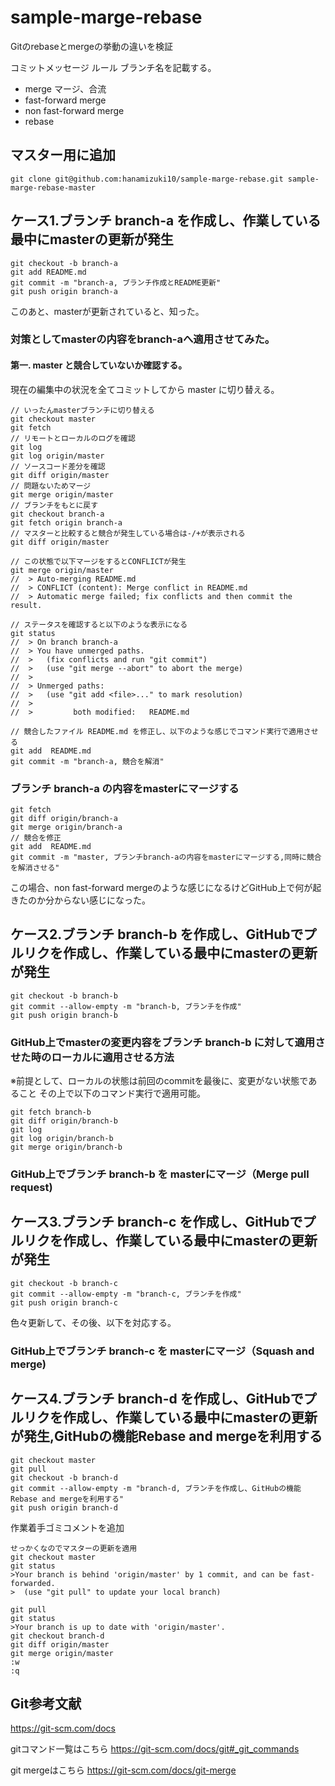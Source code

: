 # sample-marge-rebase
Gitのrebaseとmergeの挙動の違いを検証

コミットメッセージ ルール
ブランチ名を記載する。

 - merge
 マージ、合流
 - fast-forward merge
 - non fast-forward merge
 - rebase

## マスター用に追加
```
git clone git@github.com:hanamizuki10/sample-marge-rebase.git sample-marge-rebase-master
```

## ケース1.ブランチ branch-a を作成し、作業している最中にmasterの更新が発生

```
git checkout -b branch-a
git add README.md
git commit -m "branch-a, ブランチ作成とREADME更新"
git push origin branch-a
```

このあと、masterが更新されていると、知った。

### 対策としてmasterの内容をbranch-aへ適用させてみた。

#### 第一. master と競合していないか確認する。
現在の編集中の状況を全てコミットしてから master に切り替える。
```
// いったんmasterブランチに切り替える
git checkout master
git fetch
// リモートとローカルのログを確認
git log
git log origin/master
// ソースコード差分を確認
git diff origin/master
// 問題ないためマージ
git merge origin/master
// ブランチをもとに戻す
git checkout branch-a
git fetch origin branch-a
// マスターと比較すると競合が発生している場合は-/+が表示される
git diff origin/master

// この状態で以下マージをするとCONFLICTが発生
git merge origin/master
//  > Auto-merging README.md
//  > CONFLICT (content): Merge conflict in README.md
//  > Automatic merge failed; fix conflicts and then commit the result.

// ステータスを確認すると以下のような表示になる
git status
//  > On branch branch-a
//  > You have unmerged paths.
//  >   (fix conflicts and run "git commit")
//  >   (use "git merge --abort" to abort the merge)
//  > 
//  > Unmerged paths:
//  >   (use "git add <file>..." to mark resolution)
//  > 
//  >         both modified:   README.md

// 競合したファイル README.md を修正し、以下のような感じでコマンド実行で適用させる
git add  README.md 
git commit -m "branch-a, 競合を解消"
```
### ブランチ branch-a の内容をmasterにマージする
```
git fetch
git diff origin/branch-a
git merge origin/branch-a
// 競合を修正
git add  README.md 
git commit -m "master, ブランチbranch-aの内容をmasterにマージする,同時に競合を解消させる"
```
この場合、non fast-forward mergeのような感じになるけどGitHub上で何が起きたのか分からない感じになった。

## ケース2.ブランチ branch-b を作成し、GitHubでプルリクを作成し、作業している最中にmasterの更新が発生
```
git checkout -b branch-b
git commit --allow-empty -m "branch-b, ブランチを作成"
git push origin branch-b
```
### GitHub上でmasterの変更内容をブランチ branch-b に対して適用させた時のローカルに適用させる方法
※前提として、ローカルの状態は前回のcommitを最後に、変更がない状態であること
その上で以下のコマンド実行で適用可能。
```
git fetch branch-b
git diff origin/branch-b
git log 
git log origin/branch-b
git merge origin/branch-b
```

### GitHub上でブランチ branch-b を masterにマージ（Merge pull request)


## ケース3.ブランチ branch-c を作成し、GitHubでプルリクを作成し、作業している最中にmasterの更新が発生
```
git checkout -b branch-c
git commit --allow-empty -m "branch-c, ブランチを作成"
git push origin branch-c
```

色々更新して、その後、以下を対応する。

### GitHub上でブランチ branch-c を masterにマージ（Squash and merge)

## ケース4.ブランチ branch-d を作成し、GitHubでプルリクを作成し、作業している最中にmasterの更新が発生,GitHubの機能Rebase and mergeを利用する
```
git checkout master
git pull 
git checkout -b branch-d
git commit --allow-empty -m "branch-d, ブランチを作成し、GitHubの機能Rebase and mergeを利用する"
git push origin branch-d
```


作業着手ゴミコメントを追加
```
せっかくなのでマスターの更新を適用
git checkout master
git status
>Your branch is behind 'origin/master' by 1 commit, and can be fast-forwarded.
>  (use "git pull" to update your local branch)

git pull 
git status
>Your branch is up to date with 'origin/master'.
git checkout branch-d
git diff origin/master
git merge origin/master
:w
:q

```

## Git参考文献
https://git-scm.com/docs

gitコマンド一覧はこちら
https://git-scm.com/docs/git#_git_commands

git mergeはこちら
https://git-scm.com/docs/git-merge